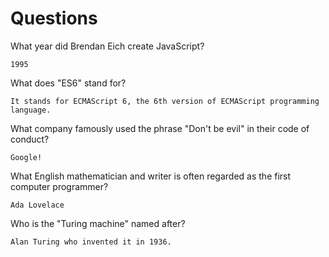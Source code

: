 # Questions

What year did Brendan Eich create JavaScript?

```
1995
```

What does "ES6" stand for?

```
It stands for ECMAScript 6, the 6th version of ECMAScript programming language.
```

What company famously used the phrase "Don't be evil" in their code of conduct?

```
Google!
```

What English mathematician and writer is often regarded as the first computer programmer?

```
Ada Lovelace
```

Who is the "Turing machine" named after?

```
Alan Turing who invented it in 1936.
```
